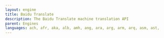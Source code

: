 ```yaml
---
layout: engine
title: Baidu Translate
description: The Baidu Translate machine translation API
parent: Engines
languages: ach, afr, aka, alb, amh, ang, ara, arg, arm, arq, asm, ast, aym, aze, bak, bal, bel, bem, ben, ber, bho, bis, bli, bod, bos, bre, bul, cat, ceb, ces, chr, chv, cnr, cor, cos, cre, crh, csb, cym, dan, deu, div, eab, ell, eng, epo, est, eus, fao, fil, fin, fr-ca, fr-fr, frm, ful, fur, fry, geo, gla, gle, glg, glv, grc, grn, guj, hak, hat, hau, haw, hbs, heb, hin, hil, hsb, hup, hrv, hun, ibo, ind, isl, ido, iku, ina, inh, ita, jav, jpn, kab, kal, kan, kas, kau, kaz, khm, kin, kir, tlh, kok, kon, kor, kur, ltg, lao, lat, lav, lim, lin, lit, ltz, nds, dsb, lug, lzh, mah, mai, mal, mar, mkd, mri, msa, mlg, mlt, mon, mya, nap, nbl, nep, nld, nno, nob, nor, nqo, nso, nya, oci, oji, ori, orm, oss, pam, pan, pap, per, pol, pt-br, pt-pt, pus, que, ron, rom, roh, rus, rsk, san, sco, shn, sin, slk, slv, smo, sme, sna, snd, son, som, sot, spa, srd, srp, swa, swe, syr, szl, tam, tat, tel, tet, tgk, tgl, tha, tir, tso, tur, tuk, twi, uig, ukr, urd, uzb, ven, vie, wln, wol, xho, yid, yor, yue, zaz, zh-cn, zh-tw, zul
---
```

